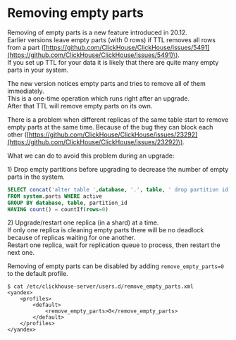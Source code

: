 # Removing empty parts

Removing of empty parts is a new feature introduced in 20.12.  
Earlier versions leave empty parts \(with 0 rows\) if TTL removes all rows from a part \([https://github.com/ClickHouse/ClickHouse/issues/5491](https://github.com/ClickHouse/ClickHouse/issues/5491)\).  
If you set up TTL for your data it is likely that there are quite many empty parts in your system.

The new version notices empty parts and tries to remove all of them immediately.  
This is a one-time operation which runs right after an upgrade.  
After that TTL will remove empty parts on its own.

There is a problem when different replicas of the same table start to remove empty parts at the same time. Because of the bug they can block each other \([https://github.com/ClickHouse/ClickHouse/issues/23292](https://github.com/ClickHouse/ClickHouse/issues/23292)\).

What we can do to avoid this problem during an upgrade:

1\) Drop empty partitions before upgrading to decrease the number of empty parts in the system.

```sql
SELECT concat('alter table ',database, '.', table, ' drop partition id ''', partition_id, ''';')
FROM system.parts WHERE active 
GROUP BY database, table, partition_id
HAVING count() = countIf(rows=0)
```

2\) Upgrade/restart one replica \(in a shard\) at a time.  
If only one replica is cleaning empty parts there will be no deadlock because of replicas waiting for one another.  
Restart one replica, wait for replication queue to process, then restart the next one.

Removing of empty parts can be disabled by adding `remove_empty_parts=0` to the default profile.

```markup
$ cat /etc/clickhouse-server/users.d/remove_empty_parts.xml
<yandex>
    <profiles>
        <default>
            <remove_empty_parts>0</remove_empty_parts>
        </default>
    </profiles>
</yandex>
```

